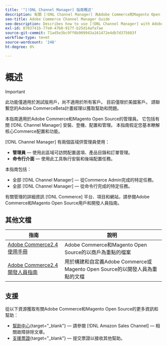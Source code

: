 ```yaml
---
title: '"[!DNL Channel Manager] 指南概述'
description: 有關 [!DNL Channel Manager] 為Adobe Commerce和Magento Open Source管理員提供，包括安裝和安裝
seo-title: Adobe Commerce Channel Manager Guide
seo-description: Describes how to use [!DNL Channel Manager] with Adobe Commerce or Magento Open Source.
exl-id: 0703741b-77e0-47b0-917f-b25d14afa7ae
source-git-commit: 71ad5e3bc9ff6b909943a161472e4db7d375683f
workflow-type: tm+mt
source-wordcount: '248'
ht-degree: 0%

---
```



# 概述

>[!IMPORTANT]
>
>此功能僅適用於測試版用戶，尚不適用於所有客戶。 目前僅限於美國客戶。 請聯繫您的Adobe CommerceBeta計畫經理以獲取幫助和問題。

本指南適用於Adobe Commerce和Magento Open Source的管理員。 它包括有關 [!DNL Channel Manager] 安裝、登機、配置和管理。 本指南假定您基本瞭解核心Commerce配置和功能。

[!DNL Channel Manager] 有兩個區域供管理員使用：

* **管理員** — 使用此區域可訪問配置選項、產品目錄和訂單管理。
* **命令行介面** — 使用此工具執行安裝和後端配置任務。

本指南包括：

* 全部 [!DNL Channel Manager] — 從Commerce Admin完成的特定任務。
* 全部 [!DNL Channel Manager] — 從命令行完成的特定任務。

有關管理的詳細資訊 [!DNL Commerce] 平台、項目和網站，請參閱Adobe Commerce和Magento Open Source用戶和開發人員指南。

## 其他文檔

| 指南 | 說明 |
|----------------------------------------------------------------------|----------------------------------------------------------------------------------------------------|
| [Adobe Commerce2.4使用手冊](https://docs.magento.com/user-guide) | Adobe Commerce和Magento Open Source的以商戶為重點的檔案 |
| [Adobe Commerce2.4開發人員指南](https://devdocs.magento.com) | 用於構建和自定義Adobe Commerce或Magento Open Source的以開發人員為重點的文檔 |

## 支援

從以下資源獲取有關Adobe Commerce和Magento Open Source的更多資訊和幫助：

* [幫助中心](https://support.magento.com/hc/en-us){target=&quot;_blank&quot;} — 請參閱 [!DNL Amazon Sales Channel] — 相關故障排除文章。
* [支援票證](https://support.magento.com/hc/en-us/articles/360000913794#submit-ticket){target=&quot;_blank&quot;} — 提交票證以接收其他幫助。
